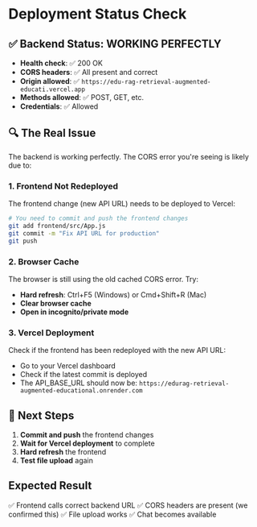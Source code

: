 # Deployment Status Check

## ✅ Backend Status: WORKING PERFECTLY
- **Health check**: ✅ 200 OK
- **CORS headers**: ✅ All present and correct
- **Origin allowed**: ✅ `https://edu-rag-retrieval-augmented-educati.vercel.app`
- **Methods allowed**: ✅ POST, GET, etc.
- **Credentials**: ✅ Allowed

## 🔍 The Real Issue
The backend is working perfectly. The CORS error you're seeing is likely due to:

### 1. **Frontend Not Redeployed**
The frontend change (new API URL) needs to be deployed to Vercel:
```bash
# You need to commit and push the frontend changes
git add frontend/src/App.js
git commit -m "Fix API URL for production"
git push
```

### 2. **Browser Cache**
The browser is still using the old cached CORS error. Try:
- **Hard refresh**: Ctrl+F5 (Windows) or Cmd+Shift+R (Mac)
- **Clear browser cache**
- **Open in incognito/private mode**

### 3. **Vercel Deployment**
Check if the frontend has been redeployed with the new API URL:
- Go to your Vercel dashboard
- Check if the latest commit is deployed
- The API_BASE_URL should now be: `https://edurag-retrieval-augmented-educational.onrender.com`

## 🚀 Next Steps
1. **Commit and push** the frontend changes
2. **Wait for Vercel deployment** to complete
3. **Hard refresh** the frontend
4. **Test file upload** again

## Expected Result
✅ Frontend calls correct backend URL
✅ CORS headers are present (we confirmed this)
✅ File upload works
✅ Chat becomes available

